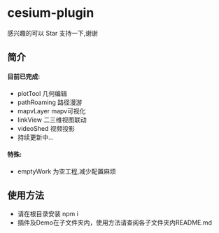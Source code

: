 # cesium-plugin
感兴趣的可以 Star 支持一下,谢谢
## 简介
#### 目前已完成:
* plotTool 几何编辑
* pathRoaming 路径漫游
* mapvLayer mapv可视化
* linkView 二三维视图联动
* videoShed 视频投影
* 持续更新中...
#### 特殊:
* emptyWork 为空工程,减少配置麻烦

## 使用方法
* 请在根目录安装 npm i
* 插件及Demo在子文件夹内，使用方法请查阅各子文件夹内README.md
